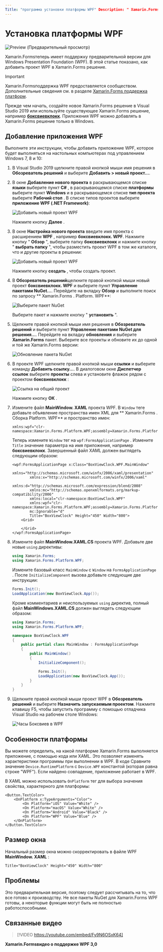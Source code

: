 ```yaml
---
Title: "программа установки платформы WPF" Description: " Xamarin.Forms теперь имеет поддержку предварительной версии для платформы WPF" MS. произв: Xamarin MS. AssetID: 650723F2-4279-4B7B-B0A1-D7F8FF26BF1E MS. Technology: Xamarin-Forms MS. Custom: ксаму-видео author: давидбритч MS. author: дабритч MS. Date: 04/09/2020 No-Loc: [ Xamarin.Forms , Xamarin.Essentials ]
---
```


# <a name="wpf-platform-setup"></a>Установка платформы WPF

![Preview (Предварительный просмотр)](~/media/shared/preview.png)

Xamarin.Formsтеперь имеет поддержку предварительной версии для Windows Presentation Foundation (WPF). В этой статье показано, как добавить проект WPF в Xamarin.Forms решение.

> [!IMPORTANT]
> Xamarin.Formsподдержка WPF предоставляется сообществом. Дополнительные сведения см. в разделе [ Xamarin.Forms поддержка платформ](https://github.com/xamarin/Xamarin.Forms/wiki/Platform-Support).

Прежде чем начать, создайте новое Xamarin.Forms решение в Visual Studio 2019 или используйте существующее Xamarin.Forms решение, например [**боксвиевклокк**](https://docs.microsoft.com/samples/xamarin/xamarin-forms-samples/boxview-boxviewclock). Приложения WPF можно добавлять в Xamarin.Forms решение только в Windows.

## <a name="add-a-wpf-application"></a>Добавление приложения WPF

Выполните эти инструкции, чтобы добавить приложение WPF, которое будет выполняться на настольных компьютерах под управлением Windows 7, 8 и 10:

1. В Visual Studio 2019 щелкните правой кнопкой мыши имя решения в **Обозреватель решений** и выберите **Добавить > новый проект...**.

2. В окне **Добавление нового проекта** в раскрывающемся списке **языки** выберите пункт **C#** , в раскрывающемся списке **платформы** выберите пункт **Windows** и в раскрывающемся списке **тип проекта** выберите **Рабочий стол** . В списке типов проектов выберите **приложение WPF (.NET Framework)**:

    ![Добавить новый проект WPF](wpf-images/add-project.png "Добавить новый проект WPF")

    Нажмите кнопку **Далее** .

3. В окне **Настройка нового проекта** введите имя проекта с расширением **WPF** , например **боксвиевклокк. WPF**. Нажмите кнопку " **Обзор** ", выберите папку **боксвиевклокк** и нажмите кнопку " **выбрать папку** ", чтобы разместить проект WPF в том же каталоге, что и другие проекты в решении:

    ![Добавить новый проект WPF](wpf-images/configure-project.png "Добавить новый проект WPF")

    Нажмите кнопку **создать** , чтобы создать проект.

4. В **Обозреватель решений**щелкните правой кнопкой мыши новый проект **боксвиевклокк. WPF** и выберите пункт **Управление пакетами NuGet...**. Перейдите на вкладку **Обзор** и выполните поиск по запросу ** Xamarin.Forms . Platform. WPF**:

    ![Выберите пакет NuGet](wpf-images/select-nuget-package.png "Выберите пакет NuGet")

    Выберите пакет и нажмите кнопку " **установить** ".

5. Щелкните правой кнопкой мыши имя решения в **Обозреватель решений** и выберите пункт **Управление пакетами NuGet для решения...**. Перейдите на вкладку **обновления** и выберите **Xamarin.Forms** пакет. Выберите все проекты и обновите их до одной и той же Xamarin.Forms версии:

    ![Обновление пакета NuGet](wpf-images/update-nuget-package.png "Обновление пакета NuGet")

6. В проекте WPF щелкните правой кнопкой мыши **ссылки** и выберите команду **Добавить ссылку...**. В диалоговом окне **Диспетчер ссылок** выберите **проекты** слева и установите флажок рядом с проектом **боксвиевклокк** :

    ![Ссылка на общий проект](wpf-images/reference-shared-project.png "Ссылка на общий проект")

    Нажмите кнопку **ОК** .

7. Измените файл **MainWindow. XAML** проекта WPF. В `Window` теге добавьте объявление пространства имен XML для ** Xamarin.Forms . Сборка Platform. WPF** и пространство имен:

    ```xaml
    xmlns:wpf="clr-namespace:Xamarin.Forms.Platform.WPF;assembly=Xamarin.Forms.Platform.WPF"
    ```

    Теперь измените `Window` тег на `wpf:FormsApplicationPage` . Измените `Title` значение параметра на имя приложения, например **боксвиевклокк**. Завершенный файл XAML должен выглядеть следующим образом:

    ```xaml
    <wpf:FormsApplicationPage x:Class="BoxViewClock.WPF.MainWindow"
            xmlns="http://schemas.microsoft.com/winfx/2006/xaml/presentation"
            xmlns:x="http://schemas.microsoft.com/winfx/2006/xaml"
            xmlns:d="http://schemas.microsoft.com/expression/blend/2008"
            xmlns:mc="http://schemas.openxmlformats.org/markup-compatibility/2006"
            xmlns:local="clr-namespace:BoxViewClock.WPF"
            xmlns:wpf="clr-namespace:Xamarin.Forms.Platform.WPF;assembly=Xamarin.Forms.Platform.WPF"            
            mc:Ignorable="d"
            Title="BoxViewClock" Height="450" Width="800">
        <Grid>

        </Grid>
    </wpf:FormsApplicationPage>
    ```

8. Измените файл **MainWindow.XAML.CS** проекта WPF. Добавьте две новые `using` директивы:

    ```csharp
    using Xamarin.Forms;
    using Xamarin.Forms.Platform.WPF;
    ```

    Измените базовый класс `MainWindow` с `Window` на `FormsApplicationPage` . После `InitializeComponent` вызова добавьте следующие две инструкции:

    ```csharp
    Forms.Init();
    LoadApplication(new BoxViewClock.App());
    ```

    Кроме комментариев и неиспользуемых `using` директив, полный файл **MainWindows.XAML.CS** должен выглядеть следующим образом:

    ```csharp
    using Xamarin.Forms;
    using Xamarin.Forms.Platform.WPF;

    namespace BoxViewClock.WPF
    {
        public partial class MainWindow : FormsApplicationPage
        {
            public MainWindow()
            {
                InitializeComponent();

                Forms.Init();
                LoadApplication(new BoxViewClock.App());
            }
        }
    }
    ```

9. Щелкните правой кнопкой мыши проект WPF в **Обозреватель решений** и выберите **Назначить запускаемым проектом**. Нажмите клавишу F5, чтобы запустить программу с помощью отладчика Visual Studio на рабочем столе Windows:

    ![Часы Боксвиев в WPF](wpf-images/wpf-boxviewclock.png "Часы Боксвиев в WPF" )

## <a name="platform-specifics"></a>Особенности платформы

Вы можете определить, на какой платформе Xamarin.Forms выполняется приложение, с помощью кода или XAML. Это позволяет изменять характеристики программы при выполнении в WPF. В коде Сравните значение `Device.RuntimePlatform` с `Device.WPF` константой (которая равна строке "WPF"). Если найдено совпадение, приложение работает в WPF.

В XAML можно использовать `OnPlatform` тег для выбора значения свойства, характерного для платформы:

```xaml
<Button.TextColor>
    <OnPlatform x:TypeArguments="Color">
        <On Platform="iOS" Value="White" />
        <On Platform="macOS" Value="White" />
        <On Platform="Android" Value="Black" />
        <On Platform="WPF" Value="Blue" />
    </OnPlatform>
</Button.TextColor>
```

## <a name="window-size"></a>Размер окна

Начальный размер окна можно скорректировать в файле WPF **MainWindow. XAML** :

```xaml
Title="BoxViewClock" Height="450" Width="800"
```

## <a name="issues"></a>Проблемы

Это предварительная версия, поэтому следует рассчитывать на то, что все готово к производству. Не все пакеты NuGet для Xamarin.Forms WPF готовы, а некоторые функции могут быть не полностью работоспособными.

## <a name="related-video"></a>Связанные видео

> [!VIDEO https://youtube.com/embed/Fy9N6OSxK64]

**Xamarin.Formsвидео о поддержке WPF 3,0**
